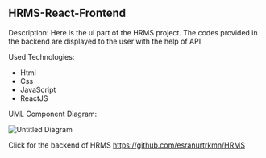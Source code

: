 ## HRMS-React-Frontend

Description:
Here is the ui part of the HRMS project. The codes provided in the backend are displayed to the user with the help of API.

Used Technologies:
- Html
- Css
- JavaScript
- ReactJS


UML Component Diagram:

![Untitled Diagram](https://user-images.githubusercontent.com/34512770/122845724-fc3f3080-d30c-11eb-9068-321eb9150e1d.jpg)


Click for the backend of HRMS https://github.com/esranurtrkmn/HRMS
